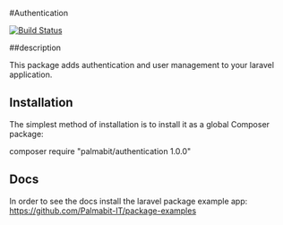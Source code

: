 #Authentication

[![Build Status](https://travis-ci.org/Palmabit-IT/authenticator.png)](https://travis-ci.org/Palmabit-IT/authenticator)

##description

This package adds authentication and user management to your laravel application.

## Installation

The simplest method of installation is to install it as a global Composer package:

composer require "palmabit/authentication 1.0.0"


## Docs

In order to see the docs install the laravel package example app: https://github.com/Palmabit-IT/package-examples